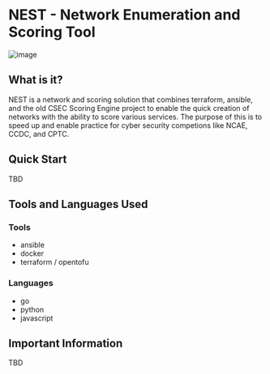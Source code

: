 # NEST - Network Enumeration and Scoring Tool

![image](https://github.com/user-attachments/assets/7892b14e-a37a-4efe-a16c-71c93f718ca9)

## What is it?
NEST is a network and scoring solution that combines terraform, ansible, and the old CSEC Scoring Engine project to enable the quick creation of networks with the ability to score various services. The purpose of this is to speed up and enable practice for cyber security competions like NCAE, CCDC, and CPTC.
## Quick Start
TBD

## Tools and Languages Used
### Tools
- ansible
- docker
- terraform / opentofu

### Languages
- go
- python
- javascript

## Important Information
TBD

